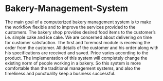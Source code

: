 # Bakery-Management-System
The main goal of a computerized bakery management system is to make the workflow flexible and to improve the services provided to the customers. The bakery shop provides desired food items to the customer’s i.e. simple cake and ice cake. We are concerned about delivering on time for customer satisfaction. The first and foremost module is receiving the order from the customer. All details of the customer and his order along with his specifications are received and saved. Price varies according to the product. The implementation of this system will completely change the existing norm of people working in a bakery. So this system is more comfortable than the traditional management systems, and also the timeliness and punctuality keep a business successful. 
